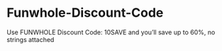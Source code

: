 # Funwhole-Discount-Code
Use FUNWHOLE Discount Code: 10SAVE and you’ll save up to 60%, no strings attached
